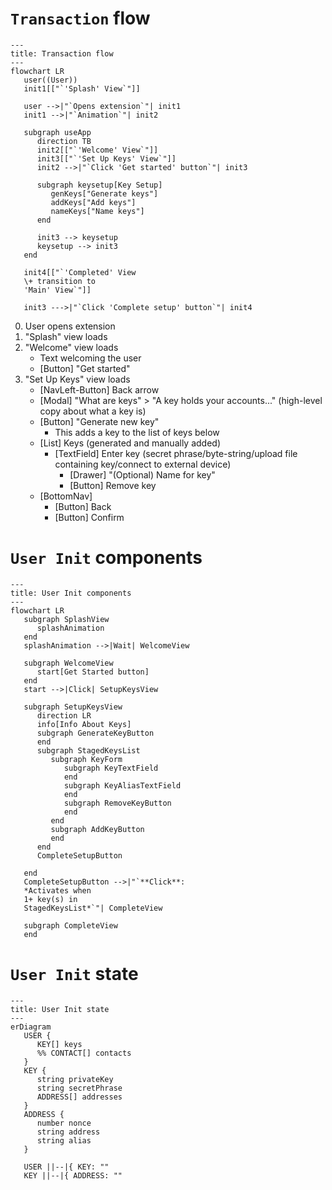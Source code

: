# `Transaction` flow

```mermaid
---
title: Transaction flow
---
flowchart LR
   user((User))
   init1[["`'Splash' View`"]]

   user -->|"`Opens extension`"| init1
   init1 -->|"`Animation`"| init2

   subgraph useApp
      direction TB
      init2[["`'Welcome' View`"]]
      init3[["`'Set Up Keys' View`"]]
      init2 -->|"`Click 'Get started' button`"| init3

      subgraph keysetup[Key Setup]
         genKeys["Generate keys"]
         addKeys["Add keys"]
         nameKeys["Name keys"]
      end

      init3 --> keysetup
      keysetup --> init3
   end

   init4[["`'Completed' View
   \+ transition to
   'Main' View`"]]

   init3 --->|"`Click 'Complete setup' button`"| init4
```

0. User opens extension
1. "Splash" view loads
1. "Welcome" view loads
   - Text welcoming the user
   - [Button] "Get started"
1. "Set Up Keys" view loads
   - [NavLeft-Button] Back arrow
   - [Modal] "What are keys" > "A key holds your accounts..." (high-level copy about what a key is)
   - [Button] "Generate new key"
     - This adds a key to the list of keys below
   - [List] Keys (generated and manually added)
     - [TextField] Enter key (secret phrase/byte-string/upload file containing key/connect to external device)
       - [Drawer] "(Optional) Name for key"
       - [Button] Remove key
   - [BottomNav]
     - [Button] Back
     - [Button] Confirm

# `User Init` components

```mermaid
---
title: User Init components
---
flowchart LR
   subgraph SplashView
      splashAnimation
   end
   splashAnimation -->|Wait| WelcomeView

   subgraph WelcomeView
      start[Get Started button]
   end
   start -->|Click| SetupKeysView

   subgraph SetupKeysView
      direction LR
      info[Info About Keys]
      subgraph GenerateKeyButton
      end
      subgraph StagedKeysList
         subgraph KeyForm
            subgraph KeyTextField
            end
            subgraph KeyAliasTextField
            end
            subgraph RemoveKeyButton
            end
         end
         subgraph AddKeyButton
         end
      end
      CompleteSetupButton

   end
   CompleteSetupButton -->|"`**Click**:
   *Activates when
   1+ key(s) in
   StagedKeysList*`"| CompleteView

   subgraph CompleteView
   end
```

# `User Init` state

```mermaid
---
title: User Init state
---
erDiagram
   USER {
      KEY[] keys
      %% CONTACT[] contacts
   }
   KEY {
      string privateKey
      string secretPhrase
      ADDRESS[] addresses
   }
   ADDRESS {
      number nonce
      string address
      string alias
   }

   USER ||--|{ KEY: ""
   KEY ||--|{ ADDRESS: ""

```
